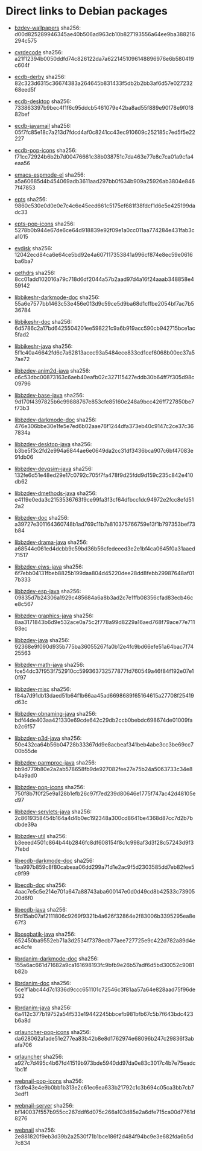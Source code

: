 # Direct links to Debian packages
 
  - [bzdev-wallpapers](./archive/pool/contrib/b/bzdev-wallpapers/bzdev-wallpapers_1.0.0_all.deb)
    sha256: d00d825289946345ae40b506ad963cb10b827193556a64ee9ba388216294c575
 
  - [cvrdecode](./archive/pool/contrib/c/cvrdecode/cvrdecode_1.3_all.deb)
    sha256: a21f12394b0050ddfd74c826122da7a6221451096148896976e6b580419c604f
 
  - [ecdb-derby](./archive/pool/contrib/e/ecdb-derby/ecdb-derby_0.1.8_all.deb)
    sha256: 82c323d6315c36674383a264645b831433f5db2b2bb3af6d57e02723268eed5f
 
  - [ecdb-desktop](./archive/pool/contrib/e/ecdb-desktop/ecdb-desktop_0.1.8_all.deb)
    sha256: 733863397b9bec4f1f6c95ddcb5461079e42ba8ad55f889e90f78e9f0f882bef
 
  - [ecdb-javamail](./archive/pool/contrib/e/ecdb-javamail/ecdb-javamail_0.1.7_all.deb)
    sha256: 05f7fc85e18c7a213d7fdcd4af0c8241cc43ec910609c252185c7ed5f5e22227
 
  - [ecdb-pop-icons](./archive/pool/contrib/e/ecdb-pop-icons/ecdb-pop-icons_0.1.8_all.deb)
    sha256: f71cc72924b6b2b7d00476661c38b038751c7da463e77e8c7ca01a9cfa4eaa56
 
  - [emacs-espmode-el](./archive/pool/contrib/e/emacs-espmode-el/emacs-espmode-el_1.1_all.deb)
    sha256: a5a60685d4b454069adb3611aad297bb0f634b909a25926ab3804e8467f47853
 
  - [epts](./archive/pool/contrib/e/epts/epts_1.1.33_all.deb)
    sha256: 9860c530e0d0e0e7c4c6e45eed661c5175ef681f38fdcf1d6e5e425199dadc33
 
  - [epts-pop-icons](./archive/pool/contrib/e/epts-pop-icons/epts-pop-icons_1.1.33_all.deb)
    sha256: 5278b0b944e67de6ce64d918839e92f09e1a0cc011aa774284e431fab3ca1015
 
  - [evdisk](./archive/pool/contrib/e/evdisk/evdisk_1.13.1_all.deb)
    sha256: 12042ecd84ca6e64ce5bd92e4a607117353841a996cf874e8ec59e0616ba6ba7
 
  - [gethdrs](./archive/pool/contrib/g/gethdrs/gethdrs_1.1.1_all.deb)
    sha256: 8cc01add102016a79c718d6df2044a57b2aad97d4a16f24aaab348858e459142
 
  - [libbikeshr-darkmode-doc](./archive/pool/contrib/libb/libbikeshr-darkmode-doc/libbikeshr-darkmode-doc_1.4.9_all.deb)
    sha256: 55a6e7577bb1463c53e456e013d9c59ce5d9ba68d1cffbe2054bf7ac7b536784
 
  - [libbikeshr-doc](./archive/pool/contrib/libb/libbikeshr-doc/libbikeshr-doc_1.4.9_all.deb)
    sha256: 6d5786c2a17bd6425504201ee598221c9a6b919acc590cb942715bce1ac5fad2
 
  - [libbikeshr-java](./archive/pool/contrib/libb/libbikeshr-java/libbikeshr-java_1.4.9_all.deb)
    sha256: 5f1c40a46642fd6c7a62813acec93a5484ece833cd1cef6068b00ec37a57ae72
 
  - [libbzdev-anim2d-java](./archive/pool/contrib/libb/libbzdev-anim2d-java/libbzdev-anim2d-java_2.1.93_all.deb)
    sha256: c6c53dbc00873163c6aeb40eafb02c327115427eddb30b64ff7f305d98c09796
 
  - [libbzdev-base-java](./archive/pool/contrib/libb/libbzdev-base-java/libbzdev-base-java_2.1.93_all.deb)
    sha256: 9d170f4397825b6c99888767e853cfe85160e248a9bcc426ff727850be7f73b3
 
  - [libbzdev-darkmode-doc](./archive/pool/contrib/libb/libbzdev-darkmode-doc/libbzdev-darkmode-doc_2.1.93_all.deb)
    sha256: 476e306bbe30e1fe5e7ed6b02aae76f1244dfa373eb40c9147c2ce37c367834a
 
  - [libbzdev-desktop-java](./archive/pool/contrib/libb/libbzdev-desktop-java/libbzdev-desktop-java_2.1.93_all.deb)
    sha256: b3be5f3c2fd2e994a6844ae6e0649da2cc31df3436bca907c6bf47083e91db06
 
  - [libbzdev-devqsim-java](./archive/pool/contrib/libb/libbzdev-devqsim-java/libbzdev-devqsim-java_2.1.93_all.deb)
    sha256: 132fe6d51e48ed29e17c0792c705f7fa478f9d25fdd9d159c235c842e410db62
 
  - [libbzdev-dmethods-java](./archive/pool/contrib/libb/libbzdev-dmethods-java/libbzdev-dmethods-java_2.1.93_all.deb)
    sha256: e4119e0eda3c2153536763f9ce99fa3f3cf64dfbcc1dc94972e2fcc8efd512a2
 
  - [libbzdev-doc](./archive/pool/contrib/libb/libbzdev-doc/libbzdev-doc_2.1.93_all.deb)
    sha256: a39727e301164360748b1ad769c11b7a810375766759e13f1b797353bef73b84
 
  - [libbzdev-drama-java](./archive/pool/contrib/libb/libbzdev-drama-java/libbzdev-drama-java_2.1.93_all.deb)
    sha256: a68544c061ed4dcbb9c59bd36b56cfedeeed3e2e1bf4ca0645f0a31aaed71517
 
  - [libbzdev-ejws-java](./archive/pool/contrib/libb/libbzdev-ejws-java/libbzdev-ejws-java_2.1.93_all.deb)
    sha256: 6f7ebb04131fbeb8825b199daa804d45220dee28dd8febb29987648af017b333
 
  - [libbzdev-esp-java](./archive/pool/contrib/libb/libbzdev-esp-java/libbzdev-esp-java_2.1.93_all.deb)
    sha256: 09835d7b24306a1929c485684a6a8b3ad2c7e1ffb08356cfad83ecb46ce8c567
 
  - [libbzdev-graphics-java](./archive/pool/contrib/libb/libbzdev-graphics-java/libbzdev-graphics-java_2.1.93_all.deb)
    sha256: 8aa3171843b6d9e532ace0a75c2f778a99d8229a16aed768f79ace77e71193ec
 
  - [libbzdev-java](./archive/pool/contrib/libb/libbzdev-java/libbzdev-java_2.1.93_all.deb)
    sha256: 92368e9f090d935b775ba36055267fa0b12e4fc9bd66efe51a64bac7f7425563
 
  - [libbzdev-math-java](./archive/pool/contrib/libb/libbzdev-math-java/libbzdev-math-java_2.1.93_all.deb)
    sha256: fce54dc37f953f752910cc599363732577877fd760549a46f84f192e07e10f97
 
  - [libbzdev-misc](./archive/pool/contrib/libb/libbzdev-misc/libbzdev-misc_2.1.93_all.deb)
    sha256: f84a7d91db13daed51b64f1b66aa45ad6698689f65164615a27708f25419d63c
 
  - [libbzdev-obnaming-java](./archive/pool/contrib/libb/libbzdev-obnaming-java/libbzdev-obnaming-java_2.1.93_all.deb)
    sha256: bdf44de403aa421330e69cde642c29db2ccb0bebdc698674de01009fab2c6f57
 
  - [libbzdev-p3d-java](./archive/pool/contrib/libb/libbzdev-p3d-java/libbzdev-p3d-java_2.1.93_all.deb)
    sha256: 50e432ca64b56b04728b33367dd9e8acbeaf341beb4abe3cc3be69cc700b55de
 
  - [libbzdev-parmproc-java](./archive/pool/contrib/libb/libbzdev-parmproc-java/libbzdev-parmproc-java_2.1.93_all.deb)
    sha256: bb9d779b80e2a2ab578658fb9de927082fee27e75b24a5063733c34e8b4a9ad0
 
  - [libbzdev-pop-icons](./archive/pool/contrib/libb/libbzdev-pop-icons/libbzdev-pop-icons_2.1.93_all.deb)
    sha256: 750f8b7f0f25e9a128b1efb26c97f7ed239d80646e1775f747ac42d48105ed97
 
  - [libbzdev-servlets-java](./archive/pool/contrib/libb/libbzdev-servlets-java/libbzdev-servlets-java_2.1.93_all.deb)
    sha256: 2c8619358454b164a4d4b0ec192348a300cd8641be4368d87cc7d2b7bdbde39a
 
  - [libbzdev-util](./archive/pool/contrib/libb/libbzdev-util/libbzdev-util_2.1.93_all.deb)
    sha256: b3eeed4501c864b44b2846fc8df608154f8c1c998af3d3f28c57243d9f37febd
 
  - [libecdb-darkmode-doc](./archive/pool/contrib/libe/libecdb-darkmode-doc/libecdb-darkmode-doc_0.1.7_all.deb)
    sha256: 1ba997b859c8f80cabeaa06dd299a71d1e2ac9f5d2303585dd7eb82fee5c9f99
 
  - [libecdb-doc](./archive/pool/contrib/libe/libecdb-doc/libecdb-doc_0.1.7_all.deb)
    sha256: 4aac7e5c5e214e701a647a88743aba600147e0d0d49cd8b42533c7390520d6f0
 
  - [libecdb-java](./archive/pool/contrib/libe/libecdb-java/libecdb-java_0.1.7_all.deb)
    sha256: 5fd15ab07af2111806c9269f9321b4a626f32864e2f83006b3395295ea8e67f3
 
  - [libosgbatik-java](./archive/pool/contrib/libo/libosgbatik-java/libosgbatik-java_0.4.2_all.deb)
    sha256: 652450ba9552eb71a3d2534f7378ecb77aee727725e9c422d782a89d4eac4cfe
 
  - [librdanim-darkmode-doc](./archive/pool/contrib/libr/librdanim-darkmode-doc/librdanim-darkmode-doc_1.4.13_all.deb)
    sha256: 155a6ac661d71682a9ca161698193fc9bfb9e26b57adf6d5bd30052c9081b82b
 
  - [librdanim-doc](./archive/pool/contrib/libr/librdanim-doc/librdanim-doc_1.4.13_all.deb)
    sha256: 5ce1f1abc44d7c1336d9ccc651101c72546c3f81aa57a64e828aad75f96de932
 
  - [librdanim-java](./archive/pool/contrib/libr/librdanim-java/librdanim-java_1.4.13_all.deb)
    sha256: 6a412c377b19752a54f533e19442245bbcefb981bfb67c5b7f643bdc423b6a8d
 
  - [qrlauncher-pop-icons](./archive/pool/contrib/q/qrlauncher-pop-icons/qrlauncher-pop-icons_1.14_all.deb)
    sha256: da628062a1ade51e277ea83b42b8e8d1762974e68096b247c29836f3abafa706
 
  - [qrlauncher](./archive/pool/contrib/q/qrlauncher/qrlauncher_1.14_all.deb)
    sha256: a927c7d495c4b67fd41519b973bde5940dd97da0e83c3017c4b7e75eadc1bc1f
 
  - [webnail-pop-icons](./archive/pool/contrib/w/webnail-pop-icons/webnail-pop-icons_1.6.28_all.deb)
    sha256: f3dfe43e4e9b0bb1b313e2c61ec6ea633b21792c1c3b694c05ca3bb7cb73edf1
 
  - [webnail-server](./archive/pool/contrib/w/webnail-server/webnail-server_1.6.28_all.deb)
    sha256: bf140037f557b955cc267ddf6d075c266a103d85e2a6dfe715ca00d7761d8276
 
  - [webnail](./archive/pool/contrib/w/webnail/webnail_1.6.28_all.deb)
    sha256: 2e881820f9eb3d39b2a2530f71b1bce186f2d484f94bc9e3e682fda6b5d7c834
